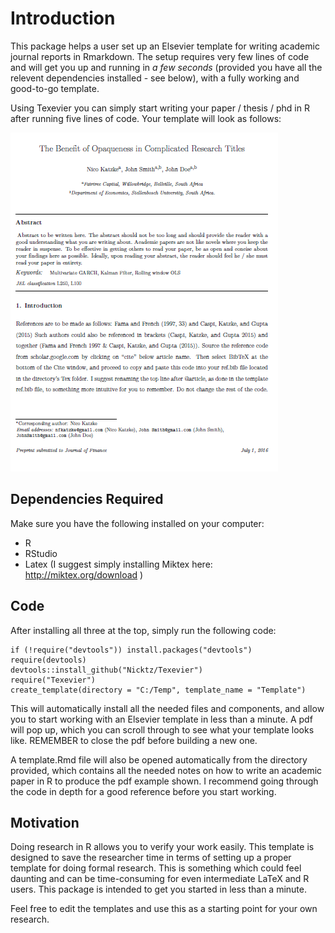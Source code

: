 Introduction
============

This package helps a user set up an Elsevier template for writing academic journal reports in Rmarkdown. The setup requires very few lines of code and will get you up and running in *a few seconds* (provided you have all the relevent dependencies installed - see below), with a fully working and good-to-go template.

Using Texevier you can simply start writing your paper / thesis / phd in R after running five lines of code. Your template will look as follows:

![Screenshot](inst/ScreenShot/ScreenShot.PNG)

Dependencies Required
---------------------

Make sure you have the following installed on your computer:

-   R
-   RStudio
-   Latex (I suggest simply installing Miktex here: <http://miktex.org/download> )

Code
----

After installing all three at the top, simply run the following code:

    if (!require("devtools")) install.packages("devtools")
    require(devtools)
    devtools::install_github("Nicktz/Texevier")
    require("Texevier")
    create_template(directory = "C:/Temp", template_name = "Template")

This will automatically install all the needed files and components, and allow you to start working with an Elsevier template in less than a minute. A pdf will pop up, which you can scroll through to see what your template looks like. REMEMBER to close the pdf before building a new one.

A template.Rmd file will also be opened automatically from the directory provided, which contains all the needed notes on how to write an academic paper in R to produce the pdf example shown. I recommend going through the code in depth for a good reference before you start working.

Motivation
----------

Doing research in R allows you to verify your work easily. This template is designed to save the researcher time in terms of setting up a proper template for doing formal research. This is something which could feel daunting and can be time-consuming for even intermediate LaTeX and R users. This package is intended to get you started in less than a minute.

Feel free to edit the templates and use this as a starting point for your own research.

